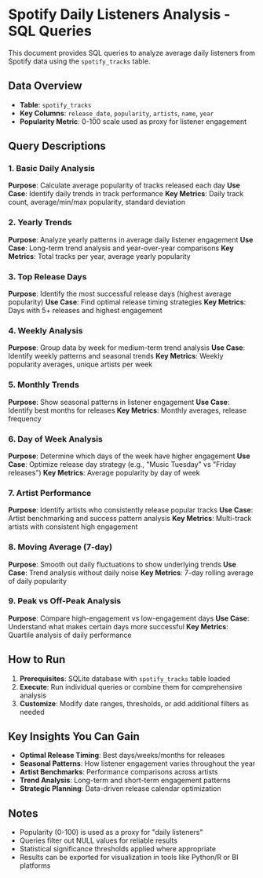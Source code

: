 # Spotify Daily Listeners Analysis - SQL Queries

This document provides SQL queries to analyze average daily listeners from Spotify data using the `spotify_tracks` table.

## Data Overview
- **Table**: `spotify_tracks`
- **Key Columns**: `release_date`, `popularity`, `artists`, `name`, `year`
- **Popularity Metric**: 0-100 scale used as proxy for listener engagement

## Query Descriptions

### 1. Basic Daily Analysis
**Purpose**: Calculate average popularity of tracks released each day
**Use Case**: Identify daily trends in track performance
**Key Metrics**: Daily track count, average/min/max popularity, standard deviation

### 2. Yearly Trends
**Purpose**: Analyze yearly patterns in average daily listener engagement
**Use Case**: Long-term trend analysis and year-over-year comparisons
**Key Metrics**: Total tracks per year, average yearly popularity

### 3. Top Release Days
**Purpose**: Identify the most successful release days (highest average popularity)
**Use Case**: Find optimal release timing strategies
**Key Metrics**: Days with 5+ releases and highest engagement

### 4. Weekly Analysis
**Purpose**: Group data by week for medium-term trend analysis
**Use Case**: Identify weekly patterns and seasonal trends
**Key Metrics**: Weekly popularity averages, unique artists per week

### 5. Monthly Trends
**Purpose**: Show seasonal patterns in listener engagement
**Use Case**: Identify best months for releases
**Key Metrics**: Monthly averages, release frequency

### 6. Day of Week Analysis
**Purpose**: Determine which days of the week have higher engagement
**Use Case**: Optimize release day strategy (e.g., "Music Tuesday" vs "Friday releases")
**Key Metrics**: Average popularity by day of week

### 7. Artist Performance
**Purpose**: Identify artists who consistently release popular tracks
**Use Case**: Artist benchmarking and success pattern analysis
**Key Metrics**: Multi-track artists with consistent high engagement

### 8. Moving Average (7-day)
**Purpose**: Smooth out daily fluctuations to show underlying trends
**Use Case**: Trend analysis without daily noise
**Key Metrics**: 7-day rolling average of daily popularity

### 9. Peak vs Off-Peak Analysis
**Purpose**: Compare high-engagement vs low-engagement days
**Use Case**: Understand what makes certain days more successful
**Key Metrics**: Quartile analysis of daily performance

## How to Run

1. **Prerequisites**: SQLite database with `spotify_tracks` table loaded
2. **Execute**: Run individual queries or combine them for comprehensive analysis
3. **Customize**: Modify date ranges, thresholds, or add additional filters as needed

## Key Insights You Can Gain

- **Optimal Release Timing**: Best days/weeks/months for releases
- **Seasonal Patterns**: How listener engagement varies throughout the year
- **Artist Benchmarks**: Performance comparisons across artists
- **Trend Analysis**: Long-term and short-term engagement patterns
- **Strategic Planning**: Data-driven release calendar optimization

## Notes

- Popularity (0-100) is used as a proxy for "daily listeners"
- Queries filter out NULL values for reliable results
- Statistical significance thresholds applied where appropriate
- Results can be exported for visualization in tools like Python/R or BI platforms